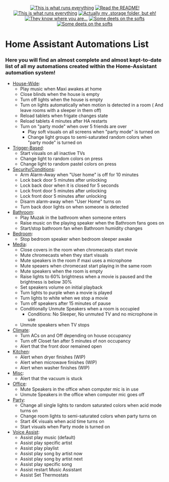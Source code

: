 
<p align="center">
<a href="/documentation/hardware.md"><img src="https://img.shields.io/badge/Hardware%20Specifications-purple" alt="This is what runs everything"></a> <a href="/node-red/"><img src="https://img.shields.io/badge/Nodered%20Flows-red" alt="Read the README!"></a> 
<a href="/documentation/zigbee.md"><img src="https://img.shields.io/badge/Zigbee%20Devices-green" alt="This is what runs everything"></a>  <a href="/.storage/"><img src="https://img.shields.io/badge/Lovelace%20Interfaces-orange" alt="Actually my .storage folder, but eh!"></a>
<a href="/documentation/indoor_localization.md"><img src="https://img.shields.io/badge/Indoor%20Localization-blue" alt="They know where you are..."></a> 
<a href="/documentation/software.md"><img src="https://img.shields.io/badge/Software%20Usage-cyan" alt="Some deets on the softs"></a> <a href="/documentation/wifi.md"><img src="https://img.shields.io/badge/Networking-violet" alt="Some deets on the softs"></a> <br></p></p>


# Home Assistant Automations List

### Here you will find an almost complete and almost kept-to-date list of all my automations created within the Home-Assistant automation system!

  

<p  align="center">  <a  href="/automations.yaml><img  src="https://img.shields.io/badge/Automations-purple"  alt="The automations!"></p> 

- [House-Wide](/node-red/flows/House-Wide.json):
  - Play music when Maxi awakes at home
  - Close blinds when the house is empty
  - Turn off lights when the house is empty
  - Turn on lights automatically when motion is detected in a room ( And leave rooms with a sleeper in them off)
  - Reload tablets when frigate changes state
  - Reload tablets 4 minutes after HA restarts
  - Turn on "party mode" when over 5 friends are over
     - Play soft visuals on all screens when "party mode" is turned on
     - Change light groups to semi-saturated random colors when "party mode" is turned on
- [Trigger-Based]():
  - Start visuals on all inactive TVs
  - Change light to random colors on press
  - Change light to random pastel colors on press
- [Security/Conditions]():
   - Arm Alarm-Away when "User home" is off for 10 minutes
   - Lock back door 5 minutes after unlocking
   - Lock back door when it is closed for 5 seconds
   - Lock front door 5 minutes after unlocking
   - Lock front door 5 minutes after unlocking
   - Disarm alarm-away when "User Home" turns on
   - Turn back door lights on when someone is detected
- [Bathroom]():
   - Play Muzak in the bathroom when someone enters
   - Raise music on the playing speaker when the Bathroom fans goes on
   - Start/stop bathroom fan when Bathroom humidity changes
- [Bedroom]():
   - Stop bedroom speaker when bedroom sleeper awake
- [Media]():
   - Close covers in the room when chromecasts start movie
   - Mute chromecasts when they start visuals
   - Mute speakers in the room if maxi uses a microphone
   - Mute speaers when chromecast start playing in the same room
   - Mute speakers when the room is empty
   - Raise lights to 60% brightness when a movie is paused and the brightness is below 30%
   - Set speakers volume on initial playback
   - Turn lights to purple when a movie is played
   - Turn lights to white when we stop a movie
   - Turn off speakers after 15 minutes of pause
   - Conditionally Unmute Speakers when a room is occupied
     - Conditions: No Sleeper, No unmuted TV and no microphone in use
   - Unmute speakers when TV stops
- [Climate]():
   - Turn ACs on and Off depending on house occupancy
   - Turn off Closet fan after 5 minutes of non occupancy
   - Alert that the front door remained open
- [Kitchen]():
  - Alert when dryer finishes (WIP)
  - Alert when microwave finishes (WIP)
  - Alert when washer finishes (WIP)
- [Misc]():
  - Alert that the vacuum is stuck
- [Office]():
  - Mute Speakers in the office when computer mic is in use
  - Unmute Speakers in the office when computer mic goes off
- [Party]():
  - Change all single lights to random saturated colors when acid mode turns on
  - Change room lights to semi-saturated colors when party turns on
  - Start 4K visuals when acid time turns on
  - Start visuals when Party mode is turned on
- [Voice Assist]():
  - Assist play music (default) 
  - Assist play specific artist
  - Assist play playlist
  - Assist play song by artist now
  - Assist play song by artist next
  - Assist play specific song
  - Assist restart Music Assistant
  - Assist Set Thermostats